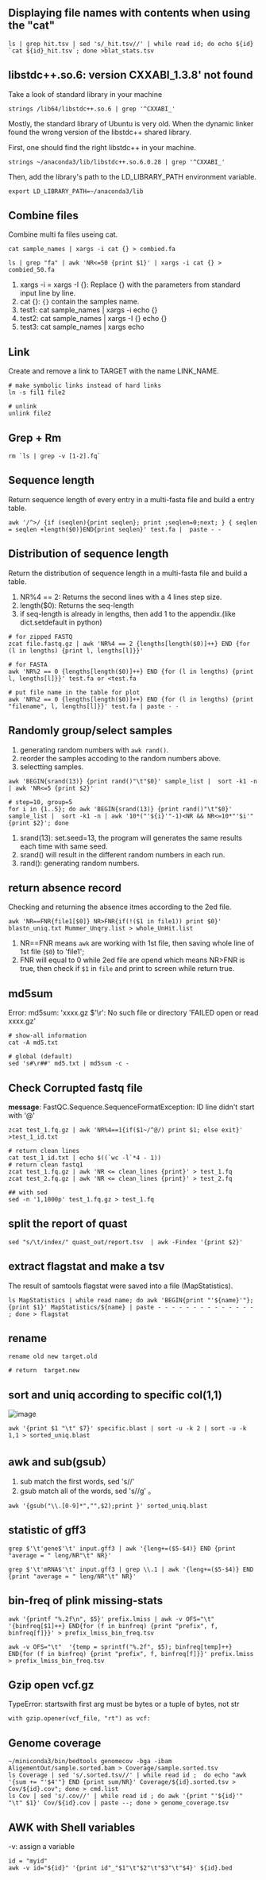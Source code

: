 ## Displaying file names with contents when using the "cat"

```
ls | grep hit.tsv | sed 's/_hit.tsv//' | while read id; do echo ${id} `cat ${id}_hit.tsv`; done >blat_stats.tsv
```

## libstdc++.so.6: version CXXABI_1.3.8' not found

Take a look of standard library in your machine
```
strings /lib64/libstdc++.so.6 | grep '^CXXABI_'
```

Mostly, the standard library of Ubuntu is very old. When the dynamic linker found the wrong version of the libstdc++ shared library.

First, one should find the right libstdc++ in your machine.

```
strings ~/anaconda3/lib/libstdc++.so.6.0.28 | grep '^CXXABI_'
```

Then, add the library's path to the LD_LIBRARY_PATH environment variable.

```
export LD_LIBRARY_PATH=~/anaconda3/lib
```

## Combine files

Combine multi fa files useing cat. 

```
cat sample_names | xargs -i cat {} > combied.fa

ls | grep "fa" | awk 'NR<=50 {print $1}' | xargs -i cat {} > combied_50.fa
```
1. xargs -i = xargs -I {}: Replace {} with the parameters from standard input line by line.
2. cat {}: `{}` contain the samples name.
3. test1: cat sample_names | xargs -i echo {}
4. test2: cat sample_names | xargs -I {} echo {}
5. test3: cat sample_names | xargs echo


## Link

Create and remove a link to TARGET with the name LINK_NAME.

```
# make symbolic links instead of hard links
ln -s fil1 file2

# unlink
unlink file2
```

## Grep + Rm
	
	rm `ls | grep -v [1-2].fq`

## Sequence length

Return sequence length of every entry in a multi-fasta file and build a entry table.

```
awk '/^>/ {if (seqlen){print seqlen}; print ;seqlen=0;next; } { seqlen = seqlen +length($0)}END{print seqlen}' test.fa |  paste - -
```	

## Distribution of sequence length

Return the distribution of sequence length in a multi-fasta file and build a table.

1. NR%4 == 2: Returns the second lines with a 4 lines step size. 
2. length($0): Returns the seq-length
3. if seq-length is already in lengths, then add 1 to the appendix.(like dict.setdefault in python)

```
# for zipped FASTQ
zcat file.fastq.gz | awk 'NR%4 == 2 {lengths[length($0)]++} END {for (l in lengths) {print l, lengths[l]}}'

# for FASTA
awk 'NR%2 == 0 {lengths[length($0)]++} END {for (l in lengths) {print l, lengths[l]}}' test.fa or <test.fa
	
# put file name in the table for plot 
awk 'NR%2 == 0 {lengths[length($0)]++} END {for (l in lengths) {print "filename", l, lengths[l]}}' test.fa | paste - - 
```

## Randomly group/select samples

1. generating random numbers with `awk rand()`. 
2. reorder the samples accoding to the random numbers above.
3. selectting samples.

```
awk 'BEGIN{srand(13)} {print rand()"\t"$0}' sample_list |  sort -k1 -n | awk 'NR<=5 {print $2}'

# step=10, group=5
for i in {1..5}; do awk 'BEGIN{srand(13)} {print rand()"\t"$0}' sample_list |  sort -k1 -n | awk '10*("'${i}'"-1)<NR && NR<=10*"'$i'" {print $2}'; done
```	

1. srand(13): set.seed=13, the program will generates the same results each time with same seed. 
2. srand() will result in the different random numbers in each run.
3. rand(): generating random numbers.

## return absence record

Checking and returning the absence itmes according to the 2ed file.

```
awk 'NR==FNR{file1[$0]} NR>FNR{if(!($1 in file1)) print $0}' blastn_uniq.txt Mummer_Unqry.list > whole_UnHit.list
```

1. NR==FNR means `awk` are working with 1st file, then saving whole line of 1st file (`$0`) to 'file1';
2. FNR will equal to 0 while 2ed file are opend which means NR>FNR is true, then check if `$1` in `file` and print to screen while return true. 

## md5sum

Error: md5sum: 'xxxx.gz $'\r': No such file or directory
		'FAILED open or read xxxx.gz'

```
# show-all information
cat -A md5.txt

# global (default) 
sed 's#\r##' md5.txt | md5sum -c -
```

## Check Corrupted fastq file

**message**: FastQC.Sequence.SequenceFormatException: ID line didn't start with '@'

```
zcat test_1.fq.gz | awk 'NR%4==1{if($1~/^@/) print $1; else exit}' >test_1_id.txt

# return clean lines
cat test_1_id.txt | echo $((`wc -l`*4 - 1))
# return clean fastq1
zcat test_1.fq.gz | awk 'NR <= clean_lines {print}' > test_1.fq
zcat test_2.fq.gz | awk 'NR <= clean_lines {print}' > test_2.fq

## with sed
sed -n '1,1000p' test_1.fq.gz > test_1.fq
```


## split the report of quast

```
sed "s/\t/index/" quast_out/report.tsv  | awk -Findex '{print $2}'
```

## extract flagstat and make a tsv

The result of samtools flagstat were saved into a file (MapStatistics).

```
ls MapStatistics | while read name; do awk 'BEGIN{print "'${name}'"}; {print $1}' MapStatistics/${name} | paste - - - - - - - - - - - - - - ; done > flagstat
```

## rename

```
rename old new target.old

# return  target.new
```

## sort and uniq according to specific col(1,1)

![image](https://user-images.githubusercontent.com/82864917/136163838-042af6c7-3df1-4be5-9e70-e3bc9e13c7f4.png)

```
awk '{print $1 "\t" $7}' specific.blast | sort -u -k 2 | sort -u -k 1,1 > sorted_uniq.blast
```

## awk and sub(gsub）

1. sub match the first words, sed 's//'
2. gsub match all of the words, sed 's//g' 。 

```
awk '{gsub("\\.[0-9]*","",$2);print }' sorted_uniq.blast
```

## statistic of gff3

```
grep $'\t'gene$'\t' input.gff3 | awk '{leng+=($5-$4)} END {print "average = " leng/NR"\t" NR}'

grep $'\t'mRNA$'\t' input.gff3 | grep \\.1 | awk '{leng+=($5-$4)} END {print "average = " leng/NR"\t" NR}'
```

## bin-freq of plink missing-stats

```
awk '{printf "%.2f\n", $5}' prefix.lmiss | awk -v OFS="\t" '{binfreq[$1]++} END{for (f in binfreq) {print "prefix", f, binfreq[f]}}' > prefix_lmiss_bin_freq.tsv

awk -v OFS="\t"  '{temp = sprintf("%.2f", $5); binfreq[temp]++} END{for (f in binfreq) {print "prefix", f, binfreq[f]}}' prefix.lmiss > prefix_lmiss_bin_freq.tsv
```
## Gzip open vcf.gz

TypeError: startswith first arg must be bytes or a tuple of bytes, not str

```
with gzip.opener(vcf_file, "rt") as vcf:
```

## Genome coverage 

```
~/miniconda3/bin/bedtools genomecov -bga -ibam  AligementOut/sample.sorted.bam > Coverage/sample.sorted.tsv
ls Coverage | sed 's/.sorted.tsv//' | while read id ;  do echo "awk '{sum += "'$4'"} END {print sum/NR}' Coverage/${id}.sorted.tsv > Cov/${id}.cov"; done > cmd.list
ls Cov | sed 's/.cov//' | while read id ; do awk '{print "'${id}'" "\t" $1}' Cov/${id}.cov | paste --; done > genome_coverage.tsv
```

## AWK with Shell variables

-v: assign a variable

```
id = "myid"
awk -v id="${id}" '{print id"_"$1"\t"$2"\t"$3"\t"$4}' ${id}.bed
```
